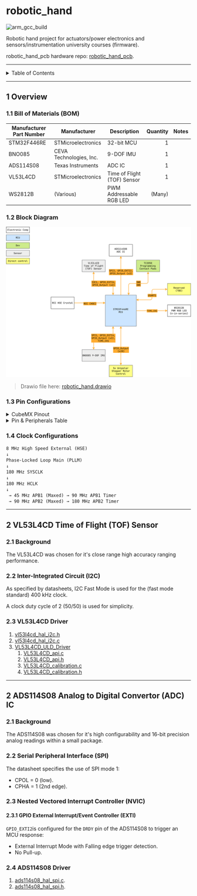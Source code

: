 # robotic_hand

![arm_gcc_build](https://github.com/danielljeon/robotic_hand/actions/workflows/arm_gcc_build.yaml/badge.svg)

Robotic hand project for actuators/power electronics and sensors/instrumentation
university courses (firmware).

robotic_hand_pcb hardware
repo: [robotic_hand_pcb](https://github.com/danielljeon/robotic_hand_pcb).

---

<details markdown="1">
  <summary>Table of Contents</summary>

<!-- TOC -->
* [robotic_hand](#robotic_hand)
  * [1 Overview](#1-overview)
    * [1.1 Bill of Materials (BOM)](#11-bill-of-materials-bom)
    * [1.2 Block Diagram](#12-block-diagram)
    * [1.3 Pin Configurations](#13-pin-configurations)
    * [1.4 Clock Configurations](#14-clock-configurations)
  * [2 VL53L4CD Time of Flight (TOF) Sensor](#2-vl53l4cd-time-of-flight-tof-sensor)
    * [2.1 Background](#21-background)
    * [2.2 Inter-Integrated Circuit (I2C)](#22-inter-integrated-circuit-i2c)
    * [2.3 VL53L4CD Driver](#23-vl53l4cd-driver)
  * [2 ADS114S08 Analog to Digital Convertor (ADC) IC](#2-ads114s08-analog-to-digital-convertor-adc-ic)
    * [2.1 Background](#21-background-1)
    * [2.2 Serial Peripheral Interface (SPI)](#22-serial-peripheral-interface-spi)
    * [2.3 Nested Vectored Interrupt Controller (NVIC)](#23-nested-vectored-interrupt-controller-nvic)
      * [2.3.1 GPIO External Interrupt/Event Controller (EXTI)](#231-gpio-external-interruptevent-controller-exti)
    * [2.4 ADS114S08 Driver](#24-ads114s08-driver)
<!-- TOC -->

</details>

---

## 1 Overview

### 1.1 Bill of Materials (BOM)

| Manufacturer Part Number | Manufacturer            | Description                 | Quantity | Notes |
|--------------------------|-------------------------|-----------------------------|---------:|-------|
| STM32F446RE              | STMicroelectronics      | 32-bit MCU                  |        1 |       |
| BNO085                   | CEVA Technologies, Inc. | 9-DOF IMU                   |        1 |       |
| ADS114S08                | Texas Instruments       | ADC IC                      |        1 |       |
| VL53L4CD                 | STMicroelectronics      | Time of Flight (TOF) Sensor |        1 |       |
| WS2812B                  | (Various)               | PWM Addressable RGB LED     |   (Many) |       |

### 1.2 Block Diagram

![robotic_hand.drawio.png](docs/robotic_hand.drawio.png)

> Drawio file here: [robotic_hand.drawio](docs/robotic_hand.drawio)

### 1.3 Pin Configurations

<details markdown="1">
  <summary>CubeMX Pinout</summary>

![CubeMX Pinout.png](docs/CubeMX%20Pinout.png)

</details>

<details markdown="1">
  <summary>Pin & Peripherals Table</summary>

| STM32F446RE | Peripheral              | Config                | Connection                       | Notes                                 |
|-------------|-------------------------|-----------------------|----------------------------------|---------------------------------------|
| PB3         | `SYS_JTDO-SWO`          |                       | TC2050 SWD Pin 6: `SWO`          |                                       |
| PA14        | `SYS_JTCK-SWCLK`        |                       | TC2050 SWD Pin 4: `SWCLK`        |                                       |
| PA13        | `SYS_JTMS-SWDIO`        |                       | TC2050 SWD Pin 2: `SWDIO`        |                                       |
|             | `TIM5_CH1`              | PWM no output         |                                  | BNO085 SH2 driver timer.              |
| PA5         | `SPI1_SCK`              |                       | BNO085 Pin 19: `H_SCL/SCK/RX`    |                                       |
| PB9         | `GPIO_Output` (SPI1 CS) | Pull-up, set high     | BNO085 Pin 18: `H_CSN`           |                                       |
| PA6         | `SPI1_MISO`             |                       | BNO085 Pin 20: `H_SDA/H_MISO/TX` |                                       |
| PA7         | `SPI1_MOSI`             |                       | BNO085 Pin 17: `SA0/H_MOSI`      |                                       |
| PA4         | `GPIO_EXTI4`            | Pull-up, falling edge | BNO085 Pin 14: `H_INTN`          |                                       |
| PC5         | `GPIO_Output`           |                       | BNO085 Pin 6: `PS0/Wake`         | Pull low to trigger wake.             |
|             |                         | Hardware pull-up      | BNO085 Pin 5: `PS1`              |                                       |
| PC4         | `GPIO_Output`           |                       | BNO085 Pin 11: `NRST`            | Pull low to reset.                    |
| PC10        | `SPI3_SCK`              |                       | ADS114S08 Pin 11: `SCLK`         |                                       |
| PA15        | `GPIO_Output` (SPI3 CS) | Pull-up, set high     | ADS114S08 Pin 9: `CS_N`          |                                       |
| PC11        | `SPI3_MISO`             |                       | ADS114S08 Pin 12: `DOUT`         |                                       |
| PC12        | `SPI3_MOSI`             |                       | ADS114S08 Pin 10: `DIN`          |                                       |
| PD2         | `GPIO_EXTI2`            |                       | ADS114S08 Pin 13: `DRDY_N`       |                                       |
| PA10        | `GPIO_Output`           |                       | ADS114S08 Pin 18: `RESET_N`      |                                       |
| PA11        | `GPIO_Output`           |                       | ADS114S08 Pin 8: `START_SYNC`    |                                       |
|             |                         | Hardware pull-down    | ADS114S08 Pin 17: `CLK`          |                                       |
| PB6         | `I2C1_SCL`              |                       | VL53L4CD Pin 10: `SCL`           |                                       |
| PB7         | `I2C1_SDA`              |                       | VL53L4CD Pin 9: `SDA`            |                                       |
| PB4         | `GPIO_Output`           |                       | VL53L4CD Pin 5: `XSHUT`          |                                       |
| PB5         | `GPIO_EXTI5`            |                       | VL53L4CD Pin 7: `GPIO1`          |                                       |
| PA8         | `TIM1_CH1`              | PWM Generation CH1    | WS2812B Pin: `DIN`               | DIN pin number depends on IC variant. |

</details>

### 1.4 Clock Configurations

```
8 MHz High Speed External (HSE)
↓
Phase-Locked Loop Main (PLLM)
↓
180 MHz SYSCLK
↓
180 MHz HCLK
↓
 → 45 MHz APB1 (Maxed) → 90 MHz APB1 Timer
 → 90 MHz APB2 (Maxed) → 180 MHz APB2 Timer
```

---

## 2 VL53L4CD Time of Flight (TOF) Sensor

### 2.1 Background

The VL53L4CD was chosen for it's close range high accuracy ranging performance.

### 2.2 Inter-Integrated Circuit (I2C)

As specified by datasheets, I2C Fast Mode is used for the (fast mode standard)
400 kHz clock.

A clock duty cycle of 2 (50/50) is used for simplicity.

### 2.3 VL53L4CD Driver

1. [vl53l4cd_hal_i2c.h](Core/Inc/vl53l4cd_hal_i2c.h)
2. [vl53l4cd_hal_i2c.c](Core/Src/vl53l4cd_hal_i2c.c)
3. [VL53L4CD_ULD_Driver](Core/VL53L4CD_ULD_Driver)
    1. [VL53L4CD_api.c](Core/VL53L4CD_ULD_Driver/VL53L4CD_api.c)
    2. [VL53L4CD_api.h](Core/VL53L4CD_ULD_Driver/VL53L4CD_api.h)
    3. [VL53L4CD_calibration.c](Core/VL53L4CD_ULD_Driver/VL53L4CD_calibration.c)
    4. [VL53L4CD_calibration.h](Core/VL53L4CD_ULD_Driver/VL53L4CD_calibration.h)

---

## 2 ADS114S08 Analog to Digital Convertor (ADC) IC

### 2.1 Background

The ADS114S08 was chosen for it's high configurability and 16-bit precision
analog readings within a small package.

### 2.2 Serial Peripheral Interface (SPI)

The datasheet specifies the use of SPI mode 1:

- CPOL = 0 (low).
- CPHA = 1 (2nd edge).

### 2.3 Nested Vectored Interrupt Controller (NVIC)

#### 2.3.1 GPIO External Interrupt/Event Controller (EXTI)

`GPIO_EXTI2`is configured for the `DRDY` pin of the ADS114S08 to trigger an MCU
response:

- External Interrupt Mode with Falling edge trigger detection.
- No Pull-up.

### 2.4 ADS114S08 Driver

1. [ads114s08_hal_spi.c](Core/Src/ads114s08_hal_spi.c).
2. [ads114s08_hal_spi.h](Core/Inc/ads114s08_hal_spi.h).
